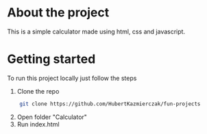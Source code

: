 # About the project
This is a simple calculator made using html, css and javascript.
# Getting started
To run this project locally just follow the steps
1. Clone the repo 
```sh
    git clone https://github.com/HubertKazmierczak/fun-projects
```
2. Open folder "Calculator"
3. Run index.html